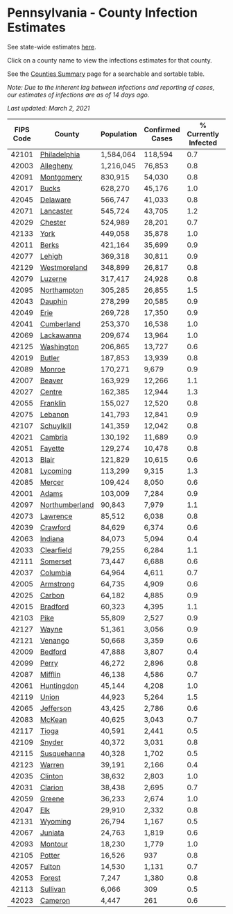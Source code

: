 # Pennsylvania - County Infection Estimates

See state-wide estimates [here](/infections/us-pa).

Click on a county name to view the infections estimates for that county.

See the [Counties Summary](/infections/summary-counties) page for a searchable and sortable table.

*Note: Due to the inherent lag between infections and reporting of cases, our estimates of infections are as of 14 days ago.*

*Last updated: March 2, 2021*

|   FIPS Code |                           County |   Population |   Confirmed Cases |   % Currently Infected |   % Total Infected |
|-------------|----------------------------------|--------------|-------------------|------------------------|--------------------|
|       42101 |     [Philadelphia](philadelphia) |    1,584,064 |           118,594 |                    0.7 |               28.3 |
|       42003 |           [Allegheny](allegheny) |    1,216,045 |            76,853 |                    0.8 |               19.8 |
|       42091 |         [Montgomery](montgomery) |      830,915 |            54,030 |                    0.8 |               23.0 |
|       42017 |                   [Bucks](bucks) |      628,270 |            45,176 |                    1.0 |               24.8 |
|       42045 |             [Delaware](delaware) |      566,747 |            41,033 |                    0.8 |               26.2 |
|       42071 |           [Lancaster](lancaster) |      545,724 |            43,705 |                    1.2 |               26.3 |
|       42029 |               [Chester](chester) |      524,989 |            28,201 |                    0.7 |               18.0 |
|       42133 |                     [York](york) |      449,058 |            35,878 |                    1.0 |               25.1 |
|       42011 |                   [Berks](berks) |      421,164 |            35,699 |                    0.9 |               29.5 |
|       42077 |                 [Lehigh](lehigh) |      369,318 |            30,811 |                    0.9 |               29.9 |
|       42129 |     [Westmoreland](westmoreland) |      348,899 |            26,817 |                    0.8 |               24.0 |
|       42079 |               [Luzerne](luzerne) |      317,417 |            24,928 |                    0.8 |               27.8 |
|       42095 |       [Northampton](northampton) |      305,285 |            26,855 |                    1.5 |               30.6 |
|       42043 |               [Dauphin](dauphin) |      278,299 |            20,585 |                    0.9 |               23.9 |
|       42049 |                     [Erie](erie) |      269,728 |            17,350 |                    0.9 |               19.8 |
|       42041 |         [Cumberland](cumberland) |      253,370 |            16,538 |                    1.0 |               20.4 |
|       42069 |         [Lackawanna](lackawanna) |      209,674 |            13,964 |                    1.0 |               22.8 |
|       42125 |         [Washington](washington) |      206,865 |            13,727 |                    0.6 |               20.5 |
|       42019 |                 [Butler](butler) |      187,853 |            13,939 |                    0.8 |               23.1 |
|       42089 |                 [Monroe](monroe) |      170,271 |             9,679 |                    0.9 |               21.0 |
|       42007 |                 [Beaver](beaver) |      163,929 |            12,266 |                    1.1 |               24.3 |
|       42027 |                 [Centre](centre) |      162,385 |            12,944 |                    1.3 |               23.8 |
|       42055 |             [Franklin](franklin) |      155,027 |            12,520 |                    0.8 |               26.1 |
|       42075 |               [Lebanon](lebanon) |      141,793 |            12,841 |                    0.9 |               30.3 |
|       42107 |         [Schuylkill](schuylkill) |      141,359 |            12,042 |                    0.8 |               27.6 |
|       42021 |               [Cambria](cambria) |      130,192 |            11,689 |                    0.9 |               27.7 |
|       42051 |               [Fayette](fayette) |      129,274 |            10,478 |                    0.8 |               25.3 |
|       42013 |                   [Blair](blair) |      121,829 |            10,615 |                    0.6 |               26.8 |
|       42081 |             [Lycoming](lycoming) |      113,299 |             9,315 |                    1.3 |               25.4 |
|       42085 |                 [Mercer](mercer) |      109,424 |             8,050 |                    0.6 |               22.9 |
|       42001 |                   [Adams](adams) |      103,009 |             7,284 |                    0.9 |               22.3 |
|       42097 | [Northumberland](northumberland) |       90,843 |             7,979 |                    1.1 |               27.1 |
|       42073 |             [Lawrence](lawrence) |       85,512 |             6,038 |                    0.8 |               21.9 |
|       42039 |             [Crawford](crawford) |       84,629 |             6,374 |                    0.6 |               23.3 |
|       42063 |               [Indiana](indiana) |       84,073 |             5,094 |                    0.4 |               18.8 |
|       42033 |         [Clearfield](clearfield) |       79,255 |             6,284 |                    1.1 |               24.3 |
|       42111 |             [Somerset](somerset) |       73,447 |             6,688 |                    0.6 |               28.4 |
|       42037 |             [Columbia](columbia) |       64,964 |             4,611 |                    0.7 |               23.9 |
|       42005 |           [Armstrong](armstrong) |       64,735 |             4,909 |                    0.6 |               23.6 |
|       42025 |                 [Carbon](carbon) |       64,182 |             4,885 |                    0.9 |               24.7 |
|       42015 |             [Bradford](bradford) |       60,323 |             4,395 |                    1.1 |               22.1 |
|       42103 |                     [Pike](pike) |       55,809 |             2,527 |                    0.9 |               17.5 |
|       42127 |                   [Wayne](wayne) |       51,361 |             3,056 |                    0.9 |               19.2 |
|       42121 |               [Venango](venango) |       50,668 |             3,359 |                    0.6 |               20.4 |
|       42009 |               [Bedford](bedford) |       47,888 |             3,807 |                    0.4 |               24.8 |
|       42099 |                   [Perry](perry) |       46,272 |             2,896 |                    0.8 |               19.4 |
|       42087 |               [Mifflin](mifflin) |       46,138 |             4,586 |                    0.7 |               31.0 |
|       42061 |         [Huntingdon](huntingdon) |       45,144 |             4,208 |                    1.0 |               29.5 |
|       42119 |                   [Union](union) |       44,923 |             5,264 |                    1.5 |               35.4 |
|       42065 |           [Jefferson](jefferson) |       43,425 |             2,786 |                    0.6 |               19.8 |
|       42083 |                 [McKean](mckean) |       40,625 |             3,043 |                    0.7 |               22.9 |
|       42117 |                   [Tioga](tioga) |       40,591 |             2,441 |                    0.5 |               18.7 |
|       42109 |                 [Snyder](snyder) |       40,372 |             3,031 |                    0.8 |               22.9 |
|       42115 |       [Susquehanna](susquehanna) |       40,328 |             1,702 |                    0.5 |               13.9 |
|       42123 |                 [Warren](warren) |       39,191 |             2,166 |                    0.4 |               17.1 |
|       42035 |               [Clinton](clinton) |       38,632 |             2,803 |                    1.0 |               22.5 |
|       42031 |               [Clarion](clarion) |       38,438 |             2,695 |                    0.7 |               21.9 |
|       42059 |                 [Greene](greene) |       36,233 |             2,674 |                    1.0 |               22.9 |
|       42047 |                       [Elk](elk) |       29,910 |             2,332 |                    0.8 |               23.8 |
|       42131 |               [Wyoming](wyoming) |       26,794 |             1,167 |                    0.5 |               13.7 |
|       42067 |               [Juniata](juniata) |       24,763 |             1,819 |                    0.6 |               24.4 |
|       42093 |               [Montour](montour) |       18,230 |             1,779 |                    1.0 |               34.5 |
|       42105 |                 [Potter](potter) |       16,526 |               937 |                    0.8 |               17.4 |
|       42057 |                 [Fulton](fulton) |       14,530 |             1,131 |                    0.7 |               24.1 |
|       42053 |                 [Forest](forest) |        7,247 |             1,380 |                    0.8 |               57.3 |
|       42113 |             [Sullivan](sullivan) |        6,066 |               309 |                    0.5 |               15.6 |
|       42023 |               [Cameron](cameron) |        4,447 |               261 |                    0.6 |               18.3 |